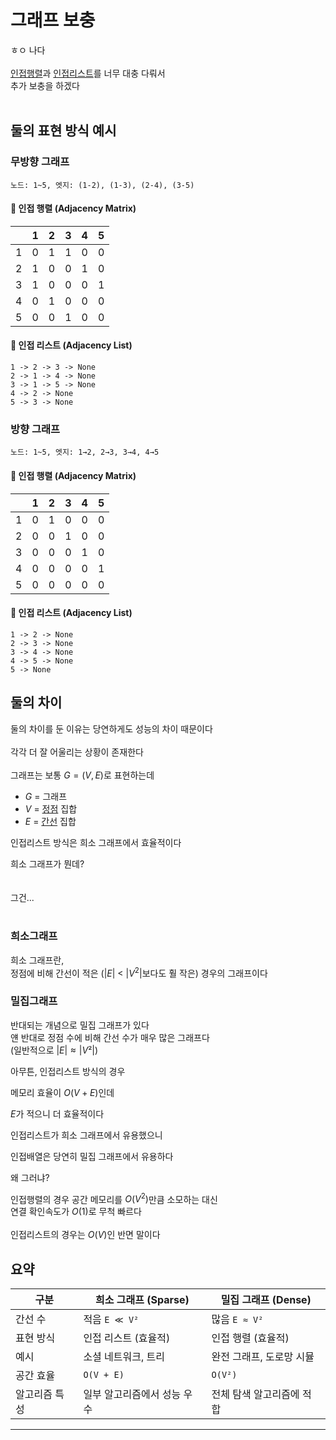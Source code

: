 # 그래프 보충
ㅎㅇ 나다
<br><br>
[인접행렬](/wiki/reviews/week3_word/graph_rend.md#인접행렬)과 [인접리스트](/wiki/reviews/week3_word/graph_rend.md#인접리스트)를 너무 대충 다뤄서
<br>
추가 보충을 하겠다
<br><br>

## 둘의 표현 방식 예시


### 무방향 그래프
`노드: 1~5, 엣지: (1-2), (1-3), (2-4), (3-5)`

#### 🔹 인접 행렬 (Adjacency Matrix)

|   | 1 | 2 | 3 | 4 | 5 |
|---|---|---|---|---|---|
| 1 | 0 | 1 | 1 | 0 | 0 |
| 2 | 1 | 0 | 0 | 1 | 0 |
| 3 | 1 | 0 | 0 | 0 | 1 |
| 4 | 0 | 1 | 0 | 0 | 0 |
| 5 | 0 | 0 | 1 | 0 | 0 |

#### 🔹 인접 리스트 (Adjacency List)

```text
1 -> 2 -> 3 -> None
2 -> 1 -> 4 -> None
3 -> 1 -> 5 -> None
4 -> 2 -> None
5 -> 3 -> None
```

### 방향 그래프
`노드: 1~5, 엣지: 1→2, 2→3, 3→4, 4→5`

#### 🔹 인접 행렬 (Adjacency Matrix)

|   | 1 | 2 | 3 | 4 | 5 |
|---|---|---|---|---|---|
| 1 | 0 | 1 | 0 | 0 | 0 |
| 2 | 0 | 0 | 1 | 0 | 0 |
| 3 | 0 | 0 | 0 | 1 | 0 |
| 4 | 0 | 0 | 0 | 0 | 1 |
| 5 | 0 | 0 | 0 | 0 | 0 |

#### 🔹 인접 리스트 (Adjacency List)

```text
1 -> 2 -> None
2 -> 3 -> None
3 -> 4 -> None
4 -> 5 -> None
5 -> None
```




## 둘의 차이

둘의 차이를 둔 이유는 당연하게도 성능의 차이 때문이다
<br><br>
각각 더 잘 어울리는 상황이 존재한다
<br><br>
그래프는 보통 $G = (V,E)$로 표현하는데

- $G$ = 그래프
- $V$ = [정점](/wiki/reviews/week3_word/graph_ele.md#노드-버택스) 집합
- $E$ = [간선](/wiki/reviews/week3_word/graph_ele.md#엣지) 집합

인접리스트 방식은 희소 그래프에서 효율적이다

희소 그래프가 뭔데?
<br><br><br>
그건...
<br><br>
### 희소그래프
희소 그래프란,<br>
정점에 비해 간선이 적은 ($|E|$ < $|V^2|$보다도 훨 작은) 경우의 그래프이다

### 밀집그래프

반대되는 개념으로 밀집 그래프가 있다<br>
얜 반대로 정점 수에 비해 간선 수가 매우 많은 그래프다<br>
(일반적으로 $|E| ≈ |V²|$)

아무튼, 인접리스트 방식의 경우

메모리 효율이 $O(V+E)$인데

$E$가 적으니 더 효율적이다

인접리스트가 희소 그래프에서 유용했으니

인접배열은 당연히 밀집 그래프에서 유용하다

왜 그러냐?

인접행렬의 경우 공간 메모리를 $O(V^2)$만큼 소모하는 대신
<br>
연결 확인속도가 $O(1)$로 무척 빠르다
<br><br>
인접리스트의 경우는 $O(V)$인 반면 말이다


## 요약

| 구분      | 희소 그래프 (Sparse) | 밀집 그래프 (Dense) |
| ------- | --------------- | -------------- |
| 간선 수    | 적음 `E ≪ V²`     | 많음 `E ≈ V²`    |
| 표현 방식   | 인접 리스트 (효율적)    | 인접 행렬 (효율적)    |
| 예시      | 소셜 네트워크, 트리     | 완전 그래프, 도로망 시뮬 |
| 공간 효율   | `O(V + E)`      | `O(V²)`        |
| 알고리즘 특성 | 일부 알고리즘에서 성능 우수 | 전체 탐색 알고리즘에 적합 |
___